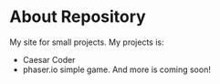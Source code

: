 # About Repository
My site for small projects.
My projects is:
* Caesar Coder
* phaser.io simple game.
And more is coming soon!


